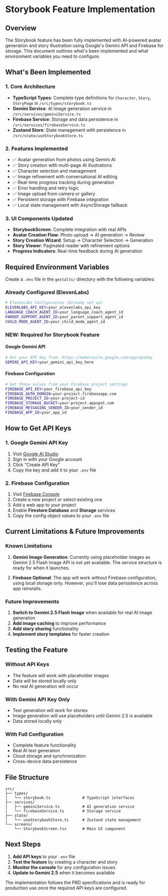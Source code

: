 # Storybook Feature Implementation

## Overview

The Storybook feature has been fully implemented with AI-powered avatar generation and story illustration using Google's Gemini API and Firebase for storage. This document outlines what's been implemented and what environment variables you need to configure.

## What's Been Implemented

### 1. Core Architecture
- **TypeScript Types**: Complete type definitions for `Character`, `Story`, `StoryPage` in `/src/types/storybook.ts`
- **Gemini Service**: AI image generation service in `/src/services/geminiService.ts`
- **Firebase Service**: Storage and data persistence in `/src/services/firebaseService.ts`
- **Zustand Store**: State management with persistence in `/src/state/useStorybookStore.ts`

### 2. Features Implemented
- ✅ Avatar generation from photos using Gemini AI
- ✅ Story creation with multi-page AI illustrations
- ✅ Character selection and management
- ✅ Image refinement with conversational AI editing
- ✅ Real-time progress tracking during generation
- ✅ Error handling and retry logic
- ✅ Image upload from camera or gallery
- ✅ Persistent storage with Firebase integration
- ✅ Local state management with AsyncStorage fallback

### 3. UI Components Updated
- **StorybookScreen**: Complete integration with real APIs
- **Avatar Creation Flow**: Photo upload → AI generation → Review
- **Story Creation Wizard**: Setup → Character Selection → Generation
- **Story Viewer**: Paginated reader with refinement options
- **Progress Indicators**: Real-time feedback during AI generation

## Required Environment Variables

Create a `.env` file in the `gestalts/` directory with the following variables:

### Already Configured (ElevenLabs)
```bash
# ElevenLabs Configuration (Already set up)
ELEVENLABS_API_KEY=your_elevenlabs_api_key
LANGUAGE_COACH_AGENT_ID=your_language_coach_agent_id
PARENT_SUPPORT_AGENT_ID=your_parent_support_agent_id
CHILD_MODE_AGENT_ID=your_child_mode_agent_id
```

### **NEW: Required for Storybook Feature**

#### Google Gemini API
```bash
# Get your API key from: https://makersuite.google.com/app/apikey
GEMINI_API_KEY=your_gemini_api_key_here
```

#### Firebase Configuration
```bash
# Get these values from your Firebase project settings
FIREBASE_API_KEY=your_firebase_api_key
FIREBASE_AUTH_DOMAIN=your-project.firebaseapp.com
FIREBASE_PROJECT_ID=your-project-id
FIREBASE_STORAGE_BUCKET=your-project.appspot.com
FIREBASE_MESSAGING_SENDER_ID=your_sender_id
FIREBASE_APP_ID=your_app_id
```

## How to Get API Keys

### 1. Google Gemini API Key
1. Visit [Google AI Studio](https://makersuite.google.com/app/apikey)
2. Sign in with your Google account
3. Click "Create API Key"
4. Copy the key and add it to your `.env` file

### 2. Firebase Configuration
1. Visit [Firebase Console](https://console.firebase.google.com/)
2. Create a new project or select existing one
3. Add a web app to your project
4. Enable **Firestore Database** and **Storage** services
5. Copy the config object values to your `.env` file

## Current Limitations & Future Improvements

### Known Limitations
1. **Gemini Image Generation**: Currently using placeholder images as Gemini 2.5 Flash Image API is not yet available. The service structure is ready for when it launches.

2. **Firebase Optional**: The app will work without Firebase configuration, using local storage only. However, you'll lose data persistence across app reinstalls.

### Future Improvements
1. **Switch to Gemini 2.5 Flash Image** when available for real AI image generation
2. **Add image caching** to improve performance
3. **Add story sharing** functionality
4. **Implement story templates** for faster creation

## Testing the Feature

### Without API Keys
- The feature will work with placeholder images
- Data will be stored locally only
- No real AI generation will occur

### With Gemini API Key Only
- Text generation will work for stories
- Image generation will use placeholders until Gemini 2.5 is available
- Data stored locally only

### With Full Configuration
- Complete feature functionality
- Real AI text generation
- Cloud storage and synchronization
- Cross-device data persistence

## File Structure

```
src/
├── types/
│   └── storybook.ts              # TypeScript interfaces
├── services/
│   ├── geminiService.ts          # AI generation service
│   └── firebaseService.ts        # Storage service
├── state/
│   └── useStorybookStore.ts      # Zustand state management
└── screens/
    └── StorybookScreen.tsx       # Main UI component
```

## Next Steps

1. **Add API keys** to your `.env` file
2. **Test the feature** by creating a character and story
3. **Monitor the console** for any configuration issues
4. **Update to Gemini 2.5** when it becomes available

The implementation follows the PRD specifications and is ready for production use once the required API keys are configured.